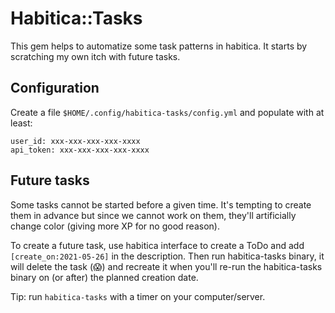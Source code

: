 # Habitica::Tasks

This gem helps to automatize some task patterns in habitica. It starts by scratching my own itch with future tasks.

## Configuration

Create a file `$HOME/.config/habitica-tasks/config.yml` and populate with at least:
```
user_id: xxx-xxx-xxx-xxx-xxxx
api_token: xxx-xxx-xxx-xxx-xxxx
```

## Future tasks

Some tasks cannot be started before a given time. It's tempting to create them in advance but since we cannot work on them, they'll artificially change color (giving more XP for no good reason).

To create a future task, use habitica interface to create a ToDo and add `[create_on:2021-05-26]` in the description. Then run habitica-tasks binary, it will delete the task (😱) and recreate it when you'll re-run the habitica-tasks binary on (or after) the planned creation date.

Tip: run `habitica-tasks` with a timer on your computer/server.
